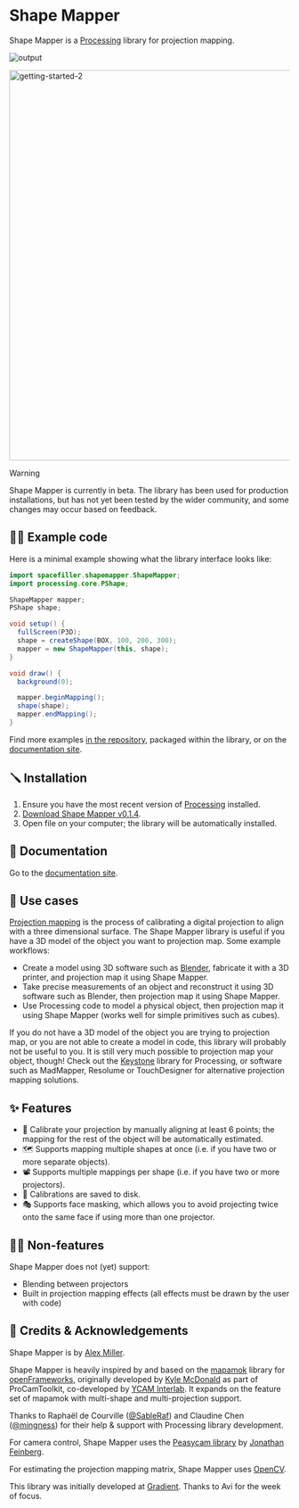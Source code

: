 # Shape Mapper

Shape Mapper is a [Processing](processing.org/) library for projection mapping.

![output](https://github.com/user-attachments/assets/af2e75f6-b4d0-4e52-bb8e-f2c5d644a5bc)

<img width="700" alt="getting-started-2" src="https://github.com/user-attachments/assets/0595fd10-d813-4704-8645-975ee4f563a4" />

> [!WARNING]  
> Shape Mapper is currently in beta. The library has been used for production installations, but has not yet been tested by the wider community, and some changes may occur based on feedback.

## 👩‍💻  Example code

Here is a minimal example showing what the library interface looks like:

``` java
import spacefiller.shapemapper.ShapeMapper;
import processing.core.PShape;

ShapeMapper mapper;
PShape shape;

void setup() {
  fullScreen(P3D);
  shape = createShape(BOX, 100, 200, 300);
  mapper = new ShapeMapper(this, shape);
}

void draw() {
  background(0);

  mapper.beginMapping();
  shape(shape);
  mapper.endMapping();
}
```

Find more examples [in the repository](examples/), packaged within the library, or on the [documentation site](https://alexdmiller.github.io/shape-mapper/).

## 🪛  Installation

1.  Ensure you have the most recent version of [Processing](https://processing.org) installed.
2.  [Download Shape Mapper v0.1.4](https://github.com/alexdmiller/shape-mapper/releases/download/v0.1.4/shapemapper.pdex).
3.  Open file on your computer; the library will be automatically installed.

## 📜  Documentation

Go to the [documentation site](https://alexdmiller.github.io/shape-mapper/).

## 💪  Use cases

[Projection mapping](https://en.wikipedia.org/wiki/Projection_mapping) is the process of calibrating a digital projection to align with a three dimensional surface. The Shape Mapper library is useful if you have a 3D model of the object you want to projection map. Some example workflows:

- Create a model using 3D software such as [Blender](https://www.blender.org/), fabricate it with a 3D printer, and projection map it using Shape Mapper.
- Take precise measurements of an object and reconstruct it using 3D software such as Blender, then projection map it using Shape Mapper.
- Use Processing code to model a physical object, then projection map it using Shape Mapper (works well for simple primitives such as cubes).

If you do not have a 3D model of the object you are trying to projection map, or you are not able to create a model in code, this library will probably not be useful to you. It is still very much possible to projection map your object, though! Check out the [Keystone](https://github.com/davidbouchard/keystone) library for Processing, or software such as MadMapper, Resolume or TouchDesigner for alternative projection mapping solutions.

## ✨  Features

- 🧮 Calibrate your projection by manually aligning at least 6 points; the mapping for the rest of the object will be automatically estimated.
- 🗺 Supports mapping multiple shapes at once (i.e. if you have two or more separate objects).
- 📽 Supports multiple mappings per shape (i.e. if you have two or more projectors).
- 💾 Calibrations are saved to disk.
- 🎭 Supports face masking, which allows you to avoid projecting twice onto the same face if using more than one projector.

## 🤷‍♂️  Non-features

Shape Mapper does not (yet) support:

- Blending between projectors
- Built in projection mapping effects (all effects must be drawn by the user with code)

## 🙏  Credits & Acknowledgements

Shape Mapper is by [Alex Miller](https://alexmiller.cv/).

Shape Mapper is heavily inspired by and based on the [mapamok](https://github.com/YCAMInterlab/mapamok) library for [openFrameworks](https://openframeworks.cc/), originally developed by [Kyle McDonald](https://kylemcdonald.net/) as part of ProCamToolkit, co-developed by [YCAM Interlab](https://www.ycam.jp/en/aboutus/interlab/). It expands on the feature set of mapamok with multi-shape and multi-projection support.

Thanks to Raphaël de Courville ([@SableRaf](https://github.com/SableRaf)) and Claudine Chen ([@mingness](https://github.com/mingness)) for their help & support with Processing library development.

For camera control, Shape Mapper uses the [Peasycam library](https://mrfeinberg.com/peasycam/) by [Jonathan Feinberg](https://mrfeinberg.com).

For estimating the projection mapping matrix, Shape Mapper uses [OpenCV](https://opencv.org/).

This library was initially developed at [Gradient](https://www.gradientretreat.com/). Thanks to Avi for the week of focus.
